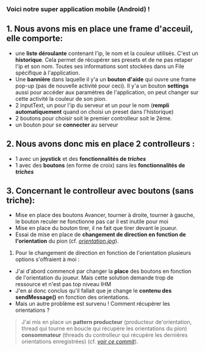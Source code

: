 ### Voici notre super application mobile (Android) !

## 1. Nous avons mis en place une **frame d'acceuil**, elle comporte:
+ une **liste déroulante** contenant l'ip, le nom et la couleur utilisés. C'est un **historique**. Cela permet de récupérer ses presets et de ne pas retaper l'ip et son nom. Toutes ses informations sont stockées dans un File spécifique à l'application.
+ Une **bannière** dans laquelle il y'a un **bouton d'aide** qui ouvre une frame pop-up (pas de nouvelle activité pour ceci). Il y'a un bouton **settings** aussi pour accéder aux paramètres de l'application, on peut changer sur cette activité la couleur de son pion.
+ 2 inputText, un pour l'ip du serveur et un pour le nom (**rempli automatiquement** quand on choisi un preset dans l'historique)
+ 2 boutons pour choisir soit le premier controlleur soit le 2ème.
+ un bouton pour se **connecter** au serveur
    

## 2. Nous avons donc mis en place 2 **controlleurs** :
+ 1 avec un **joystick** et des **fonctionnalités de _triches_**
+ 1 avec des **boutons** (en forme de croix) sans les **fonctionnalités de _triches_**


## 3. Concernant le **controlleur avec boutons** (sans triche):
+ Mise en place des boutons Avancer, tourner à droite, tourner à gauche, le bouton reculer ne fonctionne pas car il est inutile pour moi
+ Mise en place du bouton tirer, il ne fait que tirer devant le joueur.
+ Essai de mise en place de **changement de direction en fonction de l'orientation** du pion (cf. [_orientation.jpg_](https://gitlab.iut-valence.fr/duratm/duratfarretandroid/-/blob/master/orientation.jpg)).
1. Pour le changement de direction en fonction de l'orientation plusieurs options s'offraient à moi :
- J'ai d'abord commencé par changer la **place** des boutons en fonction de l'orientation du joueur. Mais cette solution demande trop de ressource et n'est pas top niveau IHM
- J'en ai donc conclus qu'il fallait que je change le **contenu des sendMessage()** en fonction des orientations.
- Mais un autre problème est survenu ! Comment récupérer les orientations ? 
> J'ai mis en place un **pattern producteur** (producteur de'orientation, thread qui tourne en boucle qui récupère les orientations du pion) **consommateur** (threads du controlleur qui récupère les dernières orientations enregistrées) (cf. [_voir ce commit_](https://gitlab.iut-valence.fr/duratm/duratfarretandroid/-/commit/9ae16f59ab88248182c0c7e17f887097c6414cbe)).
    

